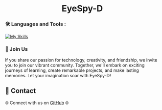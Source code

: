 <h1 align="center">EyeSpy-D</h1>

### :hammer_and_wrench: Languages and Tools :

[![My Skills](https://skillicons.dev/icons?i=html,css,js,ts,react,dotnet,cs,dynamodb,mysql,py,git,github)](https://skillicons.dev)


### 🚀 Join Us

If you share our passion for technology, creativity, and friendship, we invite you to join our vibrant community. Together, we'll embark on exciting journeys of learning, create remarkable projects, and make lasting memories. Let your imagination soar with EyeSpy-D!

## 📧 Contact

🌐 Connect with us on <a href="https://github.com/EyeSpy-D">GitHub</a> 🌐

